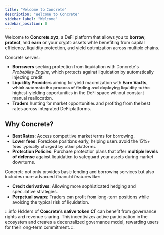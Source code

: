 ```yaml
---
title: "Welcome to Concrete"
description: "Welcome to Concrete"
sidebar_label: "Welcome"
sidebar_position: 0
---
```


Welcome to **Concrete.xyz**, a DeFi platform that allows you to **borrow**, **protect**, and **earn** on your crypto assets while benefiting from capital efficiency, liquidity protection, and yield optimization across multiple chains.

Concrete serves:
* **Borrowers** seeking protection from liquidation with Concrete's *Probability Engine*, which protects against liquidation by automatically injecting credit
* **Liquidity Providers** aiming for yield maximization with **Earn Vaults**, which automate the process of finding and deploying liquidity to the highest-yielding opportunities in the DeFi space without constant manual reallocation.
* **Traders** hunting for market opportunities and profiting from the best rates across integrated DeFi platforms.

## Why Concrete?

- **Best Rates**: Access competitive market terms for borrowing.
- **Lower fees**: Foreclose positions early, helping users avoid the 15%+ fees typically charged by other platforms.
- **Protection Policies**: Purchase protection plans that offer **multiple levels of defense** against liquidation to safeguard your assets during market downturns.

Concrete not only provides basic lending and borrowing services but also includes more advanced financial features like:
* **Credit derivatives**: Allowing more sophisticated hedging and speculative strategies.
* **Perpetual swaps**: Traders can profit from long-term positions while avoiding the typical risk of liquidation.

:::info
Holders of **Concrete’s native token CT** can benefit from governance rights and revenue sharing. This incentivizes active participation in the ecosystem and creates a decentralized governance model, rewarding users for their long-term commitment.
:::
